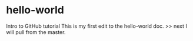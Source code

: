 # hello-world
Intro to GitHub tutorial
This is my first edit to the hello-world doc. >> next I will pull from the master.
